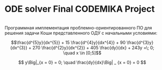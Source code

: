 # ODE solver Final CODEMIKA Project
<br>
Программная имплементация проблемно-ориентированного ПО для решения
задачи Коши представленного ОДУ с начальными условиями:

$$\frac{d^{5}y}{dx^{5}} + 15 \frac{d^{4}y}{dx^{4}} + 90 \frac{d^{3}y}{dx^{3}} + 270 \frac{d^{2}y}{dx^{2}} +
405 \frac{dy}{dx} + 243y =\; 0; \quad x \in [0;5]$$


$$ y\Big|_{x = 0} = 0; \quad \frac{dy}{dx}\Big| _ {x = 0} = 0 $$





